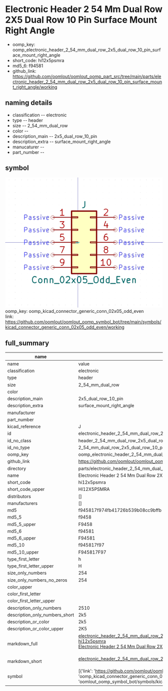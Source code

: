 # Electronic Header 2 54 Mm Dual Row 2X5 Dual Row 10 Pin Surface Mount Right Angle

  
* oomp_key: oomp_electronic_header_2_54_mm_dual_row_2x5_dual_row_10_pin_surface_mount_right_angle 
* short_code: hi12x5psmra
* md5_6: f94581  
* github_link: https://github.com/oomlout/oomlout_oomp_part_src/tree/main/parts/electronic_header_2_54_mm_dual_row_2x5_dual_row_10_pin_surface_mount_right_angle/working  
## naming details
* classification -- electronic
* type -- header
* size -- 2_54_mm_dual_row
* color -- 
* description_main -- 2x5_dual_row_10_pin
* description_extra -- surface_mount_right_angle
* manucaturer -- 
* part_number -- 



## symbol

![](symbol/0/working/working_600.png)  
oomp_key: oomp_kicad_connector_generic_conn_02x05_odd_even  
link: https://github.com/oomlout/oomlout_oomp_symbol_bot/tree/main/symbols/kicad_connector_generic_conn_02x05_odd_even/working  


## full_summary
| name | value | 
| --- | --- | 
| name | value | 
| classification | electronic | 
| type | header | 
| size | 2_54_mm_dual_row | 
| color |  | 
| description_main | 2x5_dual_row_10_pin | 
| description_extra | surface_mount_right_angle | 
| manufacturer |  | 
| part_number |  | 
| kicad_reference | J | 
| id | electronic_header_2_54_mm_dual_row_2x5_dual_row_10_pin_surface_mount_right_angle | 
| id_no_class | header_2_54_mm_dual_row_2x5_dual_row_10_pin_surface_mount_right_angle | 
| id_no_type | 2_54_mm_dual_row_2x5_dual_row_10_pin_surface_mount_right_angle | 
| oomp_key | oomp_electronic_header_2_54_mm_dual_row_2x5_dual_row_10_pin_surface_mount_right_angle | 
| github_link | https://github.com/oomlout/oomlout_oomp_part_src/tree/main/parts/electronic_header_2_54_mm_dual_row_2x5_dual_row_10_pin_surface_mount_right_angle/working | 
| directory | parts/electronic_header_2_54_mm_dual_row_2x5_dual_row_10_pin_surface_mount_right_angle | 
| name | Electronic Header 2 54 Mm Dual Row 2X5 Dual Row 10 Pin Surface Mount Right Angle | 
| short_code | hi12x5psmra | 
| short_code_upper | HI12X5PSMRA | 
| distributors | [] | 
| manufacturers | [] | 
| md5 | f945817f974fb41726b539b08cc9bffb | 
| md5_5 | f9458 | 
| md5_5_upper | F9458 | 
| md5_6 | f94581 | 
| md5_6_upper | F94581 | 
| md5_10 | f945817f97 | 
| md5_10_upper | F945817F97 | 
| type_first_letter | h | 
| type_first_letter_upper | H | 
| size_only_numbers | 254 | 
| size_only_numbers_no_zeros | 254 | 
| color_upper |  | 
| color_first_letter |  | 
| color_first_letter_upper |  | 
| description_only_numbers | 2510 | 
| description_only_numbers_short | 2k5 | 
| description_or_color | 2k5 | 
| description_or_color_upper | 2K5 | 
| markdown_full | [electronic_header_2_54_mm_dual_row_2x5_dual_row_10_pin_surface_mount_right_angle](https://github.com/oomlout/oomlout_oomp_part_src/tree/main/parts/electronic_header_2_54_mm_dual_row_2x5_dual_row_10_pin_surface_mount_right_angle/working)<br>[hi12x5psmra](https://github.com/oomlout/oomlout_oomp_part_src/tree/main/parts/electronic_header_2_54_mm_dual_row_2x5_dual_row_10_pin_surface_mount_right_angle/working)<br>[Electronic Header 2 54 Mm Dual Row 2X5 Dual Row 10 Pin Surface Mount Right Angle](https://github.com/oomlout/oomlout_oomp_part_src/tree/main/parts/electronic_header_2_54_mm_dual_row_2x5_dual_row_10_pin_surface_mount_right_angle/working)<br><br> | 
| markdown_short | [electronic_header_2_54_mm_dual_row_2x5_dual_row_10_pin_surface_mount_right_angle](https://github.com/oomlout/oomlout_oomp_part_src/tree/main/parts/electronic_header_2_54_mm_dual_row_2x5_dual_row_10_pin_surface_mount_right_angle/working)<br><br> | 
| symbol | [{'link': 'https://github.com/oomlout/oomlout_oomp_symbol_bot/tree/main/symbols/kicad_connector_generic_conn_02x05_odd_even', 'oomp_key': 'oomp_kicad_connector_generic_conn_02x05_odd_even', 'directory': 'oomlout_oomp_symbol_bot/symbols/kicad_connector_generic_conn_02x05_odd_even//working/working.kicad_sym'}] | 
